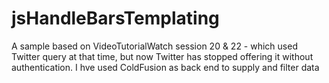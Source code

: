 jsHandleBarsTemplating
======================

 A sample based on VideoTutorialWatch session 20 &amp; 22 - which used Twitter query at that time, but now Twitter has stopped offering it without authentication. I hve used ColdFusion as back end to supply and filter data
